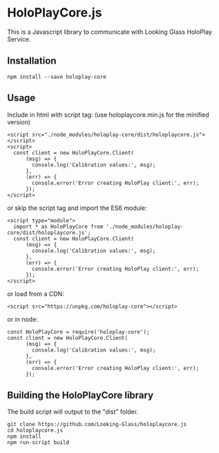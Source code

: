 # HoloPlayCore.js

This is a Javascript library to communicate with Looking Glass HoloPlay Service.

## Installation

```
npm install --save holoplay-core 
```

## Usage

Include in html with script tag: (use holoplaycore.min.js for the minified version)
```
<script src="./node_modules/holoplay-core/dist/holoplaycore.js"></script>
<script>
  const client = new HoloPlayCore.Client(
      (msg) => {
        console.log('Calibration values:', msg);
      },
      (err) => {
        console.error('Error creating HoloPlay client:', err);
      });
</script>
```
or skip the script tag and import the ES6 module:
```
<script type="module">
  import * as HoloPlayCore from './node_modules/holoplay-core/dist/holoplaycore.js';
  const client = new HoloPlayCore.Client(
      (msg) => {
        console.log('Calibration values:', msg);
      },
      (err) => {
        console.error('Error creating HoloPlay client:', err);
      });
</script>
```
or load from a CDN:
```
<script src="https://unpkg.com/holoplay-core"></script>
```
or in node:
```
const HoloPlayCore = require('holoplay-core');
const client = new HoloPlayCore.Client(
      (msg) => {
        console.log('Calibration values:', msg);
      },
      (err) => {
        console.error('Error creating HoloPlay client:', err);
      });
```

## Building the HoloPlayCore library

The build script will output to the "dist" folder.
```
git clone https://github.com/Looking-Glass/holoplaycore.js
cd holoplaycore.js
npm install
npm run-script build
```

